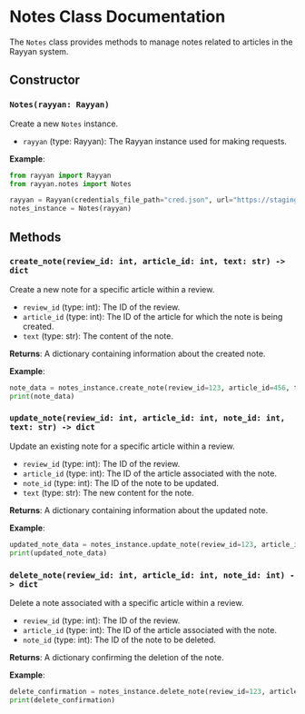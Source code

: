 # Notes Class Documentation

The `Notes` class provides methods to manage notes related to articles in the Rayyan system.

## Constructor

### `Notes(rayyan: Rayyan)`

Create a new `Notes` instance.

- `rayyan` (type: Rayyan): The Rayyan instance used for making requests.

**Example**:

```python
from rayyan import Rayyan
from rayyan.notes import Notes

rayyan = Rayyan(credentials_file_path="cred.json", url="https://staging.rayyan.ai")
notes_instance = Notes(rayyan)
```

## Methods

### `create_note(review_id: int, article_id: int, text: str) -> dict`

Create a new note for a specific article within a review.

- `review_id` (type: int): The ID of the review.
- `article_id` (type: int): The ID of the article for which the note is being created.
- `text` (type: str): The content of the note.

**Returns**: A dictionary containing information about the created note.

**Example**:

```python
note_data = notes_instance.create_note(review_id=123, article_id=456, text="This article needs further analysis.")
print(note_data)
```

### `update_note(review_id: int, article_id: int, note_id: int, text: str) -> dict`

Update an existing note for a specific article within a review.

- `review_id` (type: int): The ID of the review.
- `article_id` (type: int): The ID of the article associated with the note.
- `note_id` (type: int): The ID of the note to be updated.
- `text` (type: str): The new content for the note.

**Returns**: A dictionary containing information about the updated note.

**Example**:

```python
updated_note_data = notes_instance.update_note(review_id=123, article_id=456, note_id=789, text="Updated analysis: new findings.")
print(updated_note_data)
```

### `delete_note(review_id: int, article_id: int, note_id: int) -> dict`

Delete a note associated with a specific article within a review.

- `review_id` (type: int): The ID of the review.
- `article_id` (type: int): The ID of the article associated with the note.
- `note_id` (type: int): The ID of the note to be deleted.

**Returns**: A dictionary confirming the deletion of the note.

**Example**:

```python
delete_confirmation = notes_instance.delete_note(review_id=123, article_id=456, note_id=789)
print(delete_confirmation)
```
